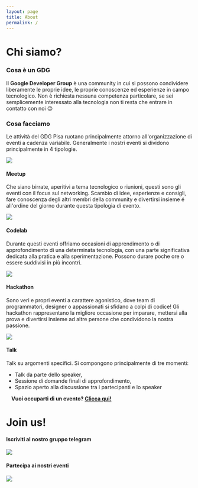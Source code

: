 ```yaml
---
layout: page
title: About
permalink: /
---
```


# Chi siamo?

### Cosa è un GDG

Il **Google Developer Group** è una community in cui si possono
condividere liberamente le proprie idee, le proprie conoscenze
ed esperienze in campo tecnologico.
Non è richiesta nessuna competenza particolare, se sei semplicemente
interessato alla tecnologia non ti resta che entrare in contatto
con noi 😉

### Cosa facciamo

Le attività del GDG Pisa ruotano principalmente attorno all'organizzazione di eventi a cadenza variabile. Generalmente i nostri eventi si dividono
principalmente in 4 tipologie.

<div class="container-fluid">
    <div class="row">
        <div class="col-sm-3">
            <img src="/static/img/balloon_1.png">
        </div>
        <div class="col-sm-9">
            <h4><strong>Meetup</strong></h4>
            <p>Che siano birrate, aperitivi a tema tecnologico o riunioni, 
                questi sono gli eventi con il focus sul networking. Scambio
                di idee, esperienze e consigli, fare conoscenza degli altri
                membri della community e divertirsi insieme é all'ordine del giorno durante questa tipologia di evento.
            </p>
        </div>
    </div>
    <div class="row">
        <div class="col-sm-3">
            <img src="/static/img/balloon_2.png">
        </div>
        <div class="col-sm-9">
            <h4><strong>Codelab</strong></h4>
            <p>Durante questi eventi offriamo occasioni di apprendimento 
                o di approfondimento di una determinata tecnologia, con una
                parte significativa dedicata alla pratica e alla sperimentazione. Possono durare poche ore o essere suddivisi in più incontri. 
            </p>
        </div>
    </div>
    <div class="row">
        <div class="col-sm-3">
            <img src="/static/img/balloon_3.png">
        </div>
        <div class="col-sm-9">
            <h4><strong>Hackathon</strong></h4>
            <p>Sono veri e propri eventi a carattere agonistico, dove
                team di programmatori, designer o appassionati si sfidano
                a colpi di codice! Gli hackathon rappresentano la migliore
                occasione per imparare, mettersi alla prova e divertirsi
                insieme ad altre persone che condividono la nostra passione.
            </p>
        </div>
    </div>
    <div class="row">
        <div class="col-sm-3">
            <img src="/static/img/balloon_4.png">
        </div>
        <div class="col-sm-9">
            <h4><strong>Talk</strong></h4>
            <p>Talk su argomenti specifici. Si compongono principalmente di tre momenti:
                <ul>
                    <li>Talk da parte dello speaker,</li>
                    <li>Sessione di domande finali di approfondimento,</li>
                    <li>Spazio aperto alla discussione tra i partecipanti e lo speaker</li>
                </ul>
            </p>
        </div>
    </div>
</div>

&emsp;<strong>Vuoi occuparti di un evento? <a href="https://goo.gl/forms/EiD8DFAztmgSPYot1">Clicca qui!</a></strong>

# Join us!

<div class="container-fluid">
    <div class="row">
        <div class="col-sm-6 text-center center-block">
            <h4><strong>Iscriviti al nostro gruppo telegram</strong></h4>
            <a href="https://t.me/joinchat/AE2yJQvBvO_D5LbxNo8Qkw"><img class="center-block" src="/static/img/Telegram_Messenger.png"></a>
        </div>
        <div class="col-sm-6 text-center">
            <h4><strong>Partecipa ai nostri eventi</strong></h4>
            <a href="https://www.meetup.com/it-IT/GDG-Pisa/"><img class="center-block" src="/static/img/meetup.png"></a>
        </div>
    </div>
</div>
